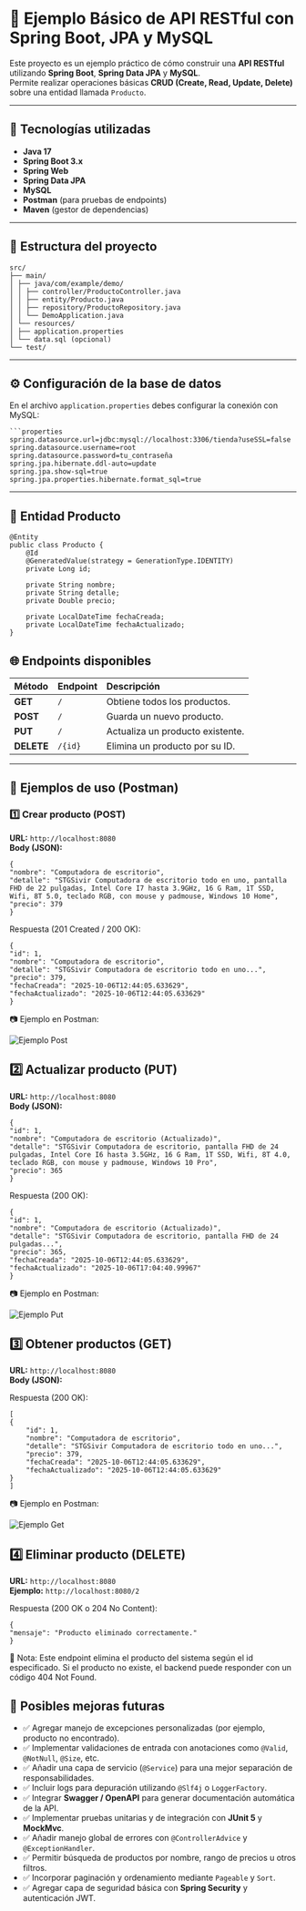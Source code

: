 # 🧩 Ejemplo Básico de API RESTful con Spring Boot, JPA y MySQL

Este proyecto es un ejemplo práctico de cómo construir una **API RESTful** utilizando **Spring Boot**, **Spring Data JPA** y **MySQL**.  
Permite realizar operaciones básicas **CRUD (Create, Read, Update, Delete)** sobre una entidad llamada `Producto`.

---

## 🚀 Tecnologías utilizadas

- **Java 17**
- **Spring Boot 3.x**
- **Spring Web**
- **Spring Data JPA**
- **MySQL**
- **Postman** (para pruebas de endpoints)
- **Maven** (gestor de dependencias)

---

## 🧱 Estructura del proyecto

    src/
    ├── main/
    │ ├── java/com/example/demo/
    │ │ ├── controller/ProductoController.java
    │ │ ├── entity/Producto.java
    │ │ ├── repository/ProductoRepository.java
    │ │ └── DemoApplication.java
    │ └── resources/
    │ ├── application.properties
    │ └── data.sql (opcional)
    └── test/


---

## ⚙️ Configuración de la base de datos

En el archivo `application.properties` debes configurar la conexión con MySQL:

    ```properties
    spring.datasource.url=jdbc:mysql://localhost:3306/tienda?useSSL=false
    spring.datasource.username=root
    spring.datasource.password=tu_contraseña
    spring.jpa.hibernate.ddl-auto=update
    spring.jpa.show-sql=true
    spring.jpa.properties.hibernate.format_sql=true


---

## 🧩 Entidad Producto


    @Entity
    public class Producto {
        @Id
        @GeneratedValue(strategy = GenerationType.IDENTITY)
        private Long id;

        private String nombre;
        private String detalle;
        private Double precio;

        private LocalDateTime fechaCreada;
        private LocalDateTime fechaActualizado;
    }

## 🌐 Endpoints disponibles

| Método | Endpoint        | Descripción                         |
|:-------|:----------------|:------------------------------------|
| **GET**    | `/`               | Obtiene todos los productos.         |
| **POST**   | `/`               | Guarda un nuevo producto.            |
| **PUT**    | `/`               | Actualiza un producto existente.     |
| **DELETE** | `/{id}`           | Elimina un producto por su ID.       |

---

## 🧪 Ejemplos de uso (Postman)

### **1️⃣ Crear producto (POST)**

**URL:** `http://localhost:8080`  
**Body (JSON):**
    
    {
    "nombre": "Computadora de escritorio",
    "detalle": "STGSivir Computadora de escritorio todo en uno, pantalla FHD de 22 pulgadas, Intel Core I7 hasta 3.9GHz, 16 G Ram, 1T SSD, Wifi, 8T 5.0, teclado RGB, con mouse y padmouse, Windows 10 Home",
    "precio": 379
    }
Respuesta (201 Created / 200 OK):

    {
    "id": 1,
    "nombre": "Computadora de escritorio",
    "detalle": "STGSivir Computadora de escritorio todo en uno...",
    "precio": 379,
    "fechaCreada": "2025-10-06T12:44:05.633629",
    "fechaActualizado": "2025-10-06T12:44:05.633629"
    }

📷 Ejemplo en Postman:

![Ejemplo Post](images/EndPointSave.png)

## 2️⃣ Actualizar producto (PUT)

**URL:** `http://localhost:8080`  
**Body (JSON):**

    {
    "id": 1,
    "nombre": "Computadora de escritorio (Actualizado)",
    "detalle": "STGSivir Computadora de escritorio, pantalla FHD de 24 pulgadas, Intel Core I6 hasta 3.5GHz, 16 G Ram, 1T SSD, Wifi, 8T 4.0, teclado RGB, con mouse y padmouse, Windows 10 Pro",
    "precio": 365
    }

Respuesta (200 OK):

    {
    "id": 1,
    "nombre": "Computadora de escritorio (Actualizado)",
    "detalle": "STGSivir Computadora de escritorio, pantalla FHD de 24 pulgadas...",
    "precio": 365,
    "fechaCreada": "2025-10-06T12:44:05.633629",
    "fechaActualizado": "2025-10-06T17:04:40.99967"
    }

📷 Ejemplo en Postman:

![Ejemplo Put](images/EndPointUpdate.png)

## 3️⃣ Obtener productos (GET)

**URL:** `http://localhost:8080`  
**Body (JSON):**

Respuesta (200 OK):

    [
    {
        "id": 1,
        "nombre": "Computadora de escritorio",
        "detalle": "STGSivir Computadora de escritorio todo en uno...",
        "precio": 379,
        "fechaCreada": "2025-10-06T12:44:05.633629",
        "fechaActualizado": "2025-10-06T12:44:05.633629"
    }
    ]

📷 Ejemplo en Postman:

![Ejemplo Get](images/EndPointGet.png)

## 4️⃣ Eliminar producto (DELETE)

**URL:** `http://localhost:8080`  
**Ejemplo:** `http://localhost:8080/2`  

Respuesta (200 OK o 204 No Content):

    {
    "mensaje": "Producto eliminado correctamente."
    }

📘 Nota: Este endpoint elimina el producto del sistema según el id especificado.
Si el producto no existe, el backend puede responder con un código 404 Not Found.

## 🧹 Posibles mejoras futuras

- ✅ Agregar manejo de excepciones personalizadas (por ejemplo, producto no encontrado).  
- ✅ Implementar validaciones de entrada con anotaciones como `@Valid`, `@NotNull`, `@Size`, etc.  
- ✅ Añadir una capa de servicio (`@Service`) para una mejor separación de responsabilidades.  
- ✅ Incluir logs para depuración utilizando `@Slf4j` o `LoggerFactory`.  
- ✅ Integrar **Swagger / OpenAPI** para generar documentación automática de la API.  
- ✅ Implementar pruebas unitarias y de integración con **JUnit 5** y **MockMvc**.  
- ✅ Añadir manejo global de errores con `@ControllerAdvice` y `@ExceptionHandler`.  
- ✅ Permitir búsqueda de productos por nombre, rango de precios u otros filtros.  
- ✅ Incorporar paginación y ordenamiento mediante `Pageable` y `Sort`.  
- ✅ Agregar capa de seguridad básica con **Spring Security** y autenticación JWT.  
